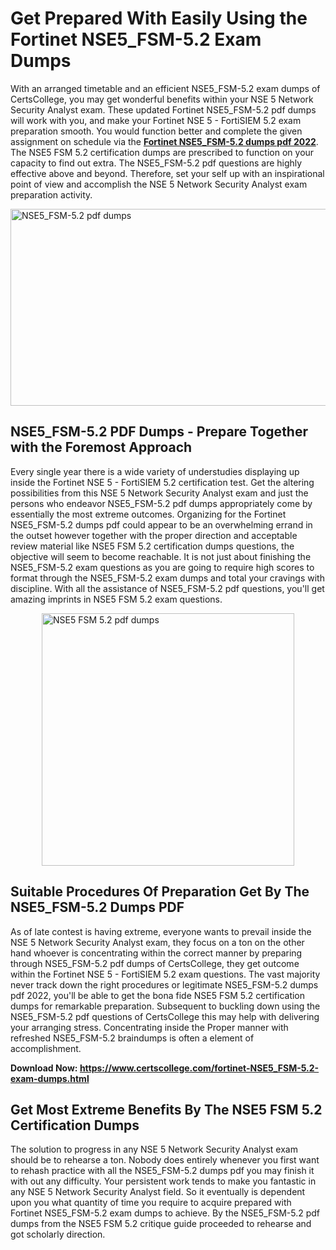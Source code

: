 <h1><strong>Get Prepared With Easily Using the Fortinet NSE5_FSM-5.2 Exam Dumps&nbsp;</strong></h1>
<p><span style="font-weight: 400;">With an arranged timetable and an efficient  NSE5_FSM-5.2 exam dumps of CertsCollege, you may get wonderful benefits within your NSE 5 Network Security Analyst exam. These updated Fortinet NSE5_FSM-5.2 pdf dumps will work with you, and make your Fortinet NSE 5 - FortiSIEM 5.2 exam preparation smooth. You would function better and complete the given assignment on schedule via the <strong><a href="https://www.certscollege.com/fortinet-NSE5_FSM-5.2-exam-dumps.html">Fortinet NSE5_FSM-5.2 dumps pdf 2022</a></strong>. The NSE5 FSM 5.2 certification dumps are prescribed to function on your capacity to find out extra. The  NSE5_FSM-5.2 pdf questions are highly effective above and beyond. Therefore, set your self up with an inspirational point of view and accomplish the NSE 5 Network Security Analyst exam preparation activity.&nbsp;</span></p>
<p><span style="font-weight: 400;"><img style="display: block; margin-left: auto; margin-right: auto;" src="https://i.ibb.co/CPDK3ps/Yellow-and-Blue-Initiative-Blog-Banner.png" alt="NSE5_FSM-5.2 pdf dumps" width="559" height="315" /></span></p>
<h2><strong>NSE5_FSM-5.2 PDF Dumps - Prepare Together with the Foremost Approach</strong></h2>
<p><span style="font-weight: 400;">Every single year there is a wide variety of understudies displaying up inside the Fortinet NSE 5 - FortiSIEM 5.2 certification test. Get the altering possibilities from this NSE 5 Network Security Analyst exam and just the persons who endeavor NSE5_FSM-5.2 pdf dumps appropriately come by essentially the most extreme outcomes. Organizing for the Fortinet NSE5_FSM-5.2 dumps pdf could appear to be an overwhelming errand in the outset however together with the proper direction and acceptable review material like NSE5 FSM 5.2 certification dumps questions, the objective will seem to become reachable. It is not just about finishing the NSE5_FSM-5.2 exam questions as you are going to require high scores to format through the NSE5_FSM-5.2 exam dumps and total your cravings with discipline. With all the assistance of NSE5_FSM-5.2 pdf questions, you'll get amazing imprints in NSE5 FSM 5.2 exam questions.</span></p>
<p><span style="font-weight: 400;"><a href="https://bit.ly/3Eubg03"><img style="display: block; margin-left: auto; margin-right: auto;" src="https://i.ibb.co/9tMrhdY/Teacher-Appreciation-Invitation.png" alt="NSE5 FSM 5.2 pdf dumps " width="404" height="404" /></a></span></p>
<h2><strong>Suitable Procedures Of Preparation Get By The NSE5_FSM-5.2 Dumps PDF</strong></h2>
<p><span style="font-weight: 400;">As of late contest is having extreme, everyone wants to prevail inside the NSE 5 Network Security Analyst exam, they focus on a ton on the other hand whoever is concentrating within the correct manner by preparing through NSE5_FSM-5.2 pdf dumps of CertsCollege, they get outcome within the Fortinet NSE 5 - FortiSIEM 5.2 exam questions. The vast majority never track down the right procedures or legitimate NSE5_FSM-5.2 dumps pdf 2022, you'll be able to get the bona fide NSE5 FSM 5.2 certification dumps for remarkable preparation. Subsequent to buckling down using the  NSE5_FSM-5.2 pdf questions of CertsCollege this may help with delivering your arranging stress. Concentrating inside the Proper manner with refreshed NSE5_FSM-5.2 braindumps is often a element of accomplishment.</span></p>
<p><span style="font-weight: 400;"><strong>Download Now: <a href="https://www.certscollege.com/fortinet-NSE5_FSM-5.2-exam-dumps.html">https://www.certscollege.com/fortinet-NSE5_FSM-5.2-exam-dumps.html</a></strong></span></p>
<h2><strong>Get Most Extreme Benefits By The NSE5 FSM 5.2 Certification Dumps</strong></h2>
<p><span style="font-weight: 400;">The solution to progress in any NSE 5 Network Security Analyst exam should be to rehearse a ton. Nobody does entirely whenever you first want to rehash practice with all the NSE5_FSM-5.2 dumps pdf you may finish it with out any difficulty. Your persistent work tends to make you fantastic in any NSE 5 Network Security Analyst field. So it eventually is dependent upon you what quantity of time you require to acquire prepared with Fortinet NSE5_FSM-5.2 exam dumps to achieve. By the NSE5_FSM-5.2 pdf dumps from the NSE5 FSM 5.2 critique guide proceeded to rehearse and got scholarly direction.</span></p>
